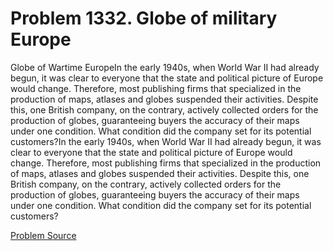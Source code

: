 # Problem 1332. Globe of military Europe

Globe of Wartime EuropeIn the early 1940s, when World War II had already begun, it was clear to everyone that the state and political picture of Europe would change. Therefore, most publishing firms that specialized in the production of maps, atlases and globes suspended their activities. Despite this, one British company, on the contrary, actively collected orders for the production of globes, guaranteeing buyers the accuracy of their maps under one condition. What condition did the company set for its potential customers?In the early 1940s, when World War II had already begun, it was clear to everyone that the state and political picture of Europe would change. Therefore, most publishing firms that specialized in the production of maps, atlases and globes suspended their activities. Despite this, one British company, on the contrary, actively collected orders for the production of globes, guaranteeing buyers the accuracy of their maps under one condition. What condition did the company set for its potential customers?

[Problem Source](https://www.trizland.ru/tasks/6100/)